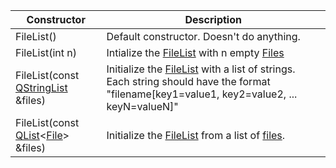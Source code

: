 Constructor | Description
--- | ---
FileList() | Default constructor. Doesn't do anything.
FileList(int n) | Intialize the [FileList](filelist.md) with n empty [Files](../file/file.md)
FileList(const [QStringList][QStringList] &files) | Initialize the [FileList](filelist.md) with a list of strings. Each string should have the format "filename[key1=value1, key2=value2, ... keyN=valueN]"
FileList(const [QList][QList]&lt;[File](../file/file.md)&gt; &files) | Initialize the [FileList](filelist.md) from a list of [files](../file/file.md).

<!-- Links -->
[QStringList]: http://doc.qt.io/qt-5/qstringlist.html "QStringList"
[QList]: http://doc.qt.io/qt-5/QList.html "QList"
